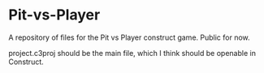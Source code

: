 # Pit-vs-Player
A repository of files for the Pit vs Player construct game. Public for now.

project.c3proj should be the main file, which I think should be openable in Construct.
